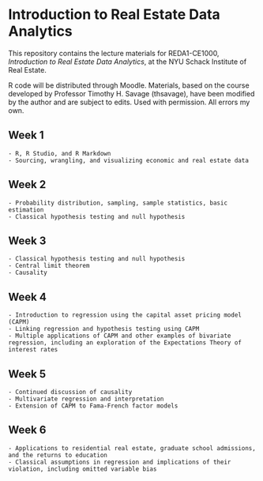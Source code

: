 # Introduction to Real Estate Data Analytics

This repository contains the lecture materials for REDA1-CE1000, *Introduction to Real Estate Data Analytics*, at the NYU Schack Institute of Real Estate. 

R code will be distributed through Moodle. Materials, based on the course developed by Professor Timothy H. Savage (thsavage), have been modified by the author and are subject to edits. Used with permission. All errors my own.

## Week 1

    - R, R Studio, and R Markdown
    - Sourcing, wrangling, and visualizing economic and real estate data

## Week 2

    - Probability distribution, sampling, sample statistics, basic estimation
    - Classical hypothesis testing and null hypothesis

## Week 3

    - Classical hypothesis testing and null hypothesis
    - Central limit theorem
    - Causality

## Week 4

    - Introduction to regression using the capital asset pricing model (CAPM)
    - Linking regression and hypothesis testing using CAPM
    - Multiple applications of CAPM and other examples of bivariate regression, including an exploration of the Expectations Theory of interest rates

## Week 5

    - Continued discussion of causality
    - Multivariate regression and interpretation
    - Extension of CAPM to Fama-French factor models

## Week 6

    - Applications to residential real estate, graduate school admissions, and the returns to education
    - Classical assumptions in regression and implications of their violation, including omitted variable bias




